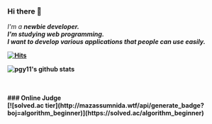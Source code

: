 ### Hi there 👋

<!--
**pgy11/pgy11** is a ✨ _special_ ✨ repository because its `README.md` (this file) appears on your GitHub profile.
-->
<p>
  <em>
    I'm a <b>newbie<b> developer.<br>
    I'm studying web programming.<br>
    I want to develop various applications that people can use easily.
  </em>
</p>

[![Hits](https://hits.seeyoufarm.com/api/count/incr/badge.svg?url=https%3A%2F%2Fgithub.com%2Fpgy11%2Fhit-counter&count_bg=%2379C83D&title_bg=%23555555&icon=&icon_color=%23E7E7E7&title=hits&edge_flat=false)](https://hits.seeyoufarm.com)
<br>

![pgy11's github stats](https://github-readme-stats.vercel.app/api?username=pgy11&show_icons=true)

<br>

<br>
### Online Judge<br>
[![solved.ac tier](http://mazassumnida.wtf/api/generate_badge?boj=algorithm_beginner)](https://solved.ac/algorithm_beginner)
